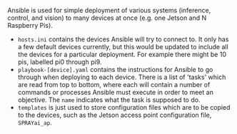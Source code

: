 Ansible is used for simple deployment of various systems (inference, control, and vision) to many devices at once (e.g. one Jetson and N Raspberry Pis).

- `hosts.ini` contains the devices Ansible will try to connect to. It only has a few default devices currently, but this would be updated to include all the devices for a particular deployment. For example there might be 10 pis, labelled pi0 through pi9.
- `playbook-[device].yaml` contains the instructions for Ansible to go through when deploying to each device. There is a list of 'tasks' which are read from top to bottom, where each will contain a number of commands or processes Ansible must execute in order to meet an objective. The `name` indicates what the task is supposed to do.
- `templates` is just used to store configuration files which are to be copied to the devices, such as the Jetson access point configuration file, `SPRAYai_ap`.
